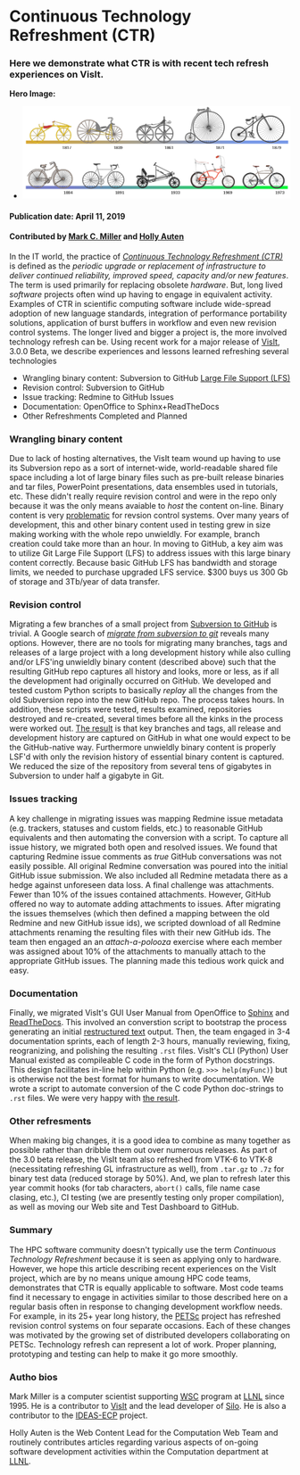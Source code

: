 # Continuous Technology Refreshment (CTR)
### Here we demonstrate what CTR is with recent tech refresh experiences on VisIt.

**Hero Image:**

- <a href='https://raw.githubusercontent.com/betterscientificsoftware/images/blog_svn_gh_migration/Blog_TheGreatMigration_bikes.png'><img src='https://raw.githubusercontent.com/betterscientificsoftware/images/blog_svn_gh_migration/Blog_TheGreatMigration_bikes.png' /></a>

#### Publication date: April 11, 2019

#### Contributed by [Mark C. Miller](https://github.com/markcmiller86) and [Holly Auten](https://github.com/hauten)

In the IT world, the practice of
[*Continuous Technology Refreshment (CTR)*](http://info.alphanumeric.com/blog/benefits-establishing-technology-refresh-cycle)
is defined as the *periodic upgrade or replacement of infrastructure to deliver continued reliability, improved speed,
capacity and/or new features*. The term is used primarily for replacing obsolete *hardware*.
But, long lived *software* projects often wind up having to engage in equivalent activity.
Examples of CTR in scientific computing software include wide-spread adoption of new 
language standards, integration of performance portability solutions, application of burst buffers in
workflow and even new revision control systems. The longer lived and bigger a project is, the more
involved technology refresh can be. Using recent work for a major release of
[VisIt](https://wci.llnl.gov/simulation/computer-codes/visit/), 3.0.0 Beta,
we describe experiences and lessons learned refreshing several technologies
* Wrangling binary content: Subversion to GitHub [Large File Support (LFS)](https://www.git-tower.com/learn/git/ebook/en/desktop-gui/advanced-topics/git-lfs)
* Revision control: Subversion to GitHub
* Issue tracking: Redmine to GitHub Issues
* Documentation: OpenOffice to Sphinx+ReadTheDocs
* Other Refreshments Completed and Planned

### Wrangling binary content
Due to lack of hosting alternatives, the VisIt team wound up having to use its Subversion repo as a sort of
internet-wide, world-readable shared file space including a lot of large binary files such as pre-built
release binaries and tar files, PowerPoint presentations, data ensembles used in tutorials, etc. These
didn't really require revision control and were in the repo only because it was the only means avaiable to
*host* the content on-line. Binary content is very
[problematic](https://hackernoon.com/what-should-be-in-version-control-d5f16e9a2bf2)
for revsion control systems. Over many years of development, this and other binary content used in testing grew
in size making working with the whole repo unwieldly. For example, branch creation could take more than
an hour. In moving to GitHub, a key aim was to utilize Git Large File Support (LFS) to address issues
with this large binary content correctly. Because basic GitHub LFS has bandwidth and storage limits, we
needed to purchase upgraded LFS service. $300 buys us 300 Gb of storage and 3Tb/year of data transfer.

### Revision control
Migrating a few branches of a small project from [Subversion to GitHub](https://blog.axosoft.com/migrating-git-svn/)
is trivial. A Google search of
[*migrate from subversion to git*](https://www.google.com/search?q=migrate+from+subversion+to+git&oq=migrate+from+subversion+to+git&aqs=chrome..69i57j0l5.2131j0j8&sourceid=chrome&ie=UTF-8)
reveals many options. However, there are no tools for migrating many branches, tags and releases of a large project
with a long development history while also culling and/or LFS'ing unwieldly binary content (described above)
such that the resulting GitHub repo captures all history and looks, more or less, as if all
the development had originally occurred on GitHub. We developed and tested custom Python scripts to basically
*replay* all the changes from the old Subversion repo into the new GitHub repo. The process takes hours.
In addition, these scripts were tested, results examined, repositories destroyed and re-created, several
times before all the kinks in the process were worked out. [The result](https://github.com/visit-dav/visit)
is that key branches and tags, all release
and development history are captured on GitHub in what one would expect to be the GitHub-native way.
Furthermore unwieldly binary content is properly LSF'd with only the revision history of essential binary
content is captured. We reduced the size of the repository from several tens of gigabytes in Subversion to
under half a gigabyte in Git.

### Issues tracking
A key challenge in migrating issues was mapping Redmine issue metadata
(e.g. trackers, statuses and custom fields, etc.) to reasonable GitHub equivalents and then
automating the conversion with a script. To capture all issue history, we migrated both open and resolved issues.
We found that capturing Redmine issue comments as *true* GitHub conversations was not easily possible. All original
Redmine conversation was poured into the initial GitHub issue submission. We also included all Redmine
metadata there as a hedge against unforeseen data loss. A final challenge was attachments. Fewer than 10% of the
issues contained attachments. However, GitHub offered no way to automate adding attachments to issues.
After migrating the issues themselves (which then defined a mapping between the old
Redmine and new GitHub issue ids), we scripted download of all Redmine attachments renaming
the resulting files with their new GitHub ids. The team then engaged an an *attach-a-polooza* exercise
where each member was assigned about 10% of the attachments to manually attach to the appropriate
GitHub issues. The planning made this tedious work quick and easy.

### Documentation
Finally, we migrated VisIt's GUI User Manual from OpenOffice to
[Sphinx](http://www.sphinx-doc.org/en/master/) and [ReadTheDocs](https://readthedocs.org).
This involved an converstion script to bootstrap the process generating an initial
[restructured text](http://www.sphinx-doc.org/en/master/usage/restructuredtext/basics.html) output. Then, the
team engaged in 3-4 documentation sprints, each of length 2-3 hours, manually reviewing, fixing, reogranizing,
and polishing the resulting `.rst` files. VisIt's CLI (Python) User Manual existed as compileable
C code in the form of Python docstrings. This design facilitates in-line help within Python
(e.g. `>>> help(myFunc)`) but is otherwise not the best format for humans to write documentation. We wrote
a script to automate conversion of the C code Python doc-strings to `.rst` files. We were very happy
with [the result](https://visit-sphinx-github-user-manual.readthedocs.io/en/develop/).

### Other refresments

When making big changes, it is a good idea to combine as many together as possible rather than
dribble them out over numerous releases. As part of the 3.0 beta release, the VisIt team also refreshed
from VTK-6 to VTK-8 (necessitating refreshing GL infrastructure as well), 
from `.tar.gz` to `.7z` for binary test data (reduced storage by 50%). And, we plan to refresh later this
year commit hooks (for tab characters, `abort()` calls, file name case clasing, etc.),
CI testing (we are presently testing only proper compilation), as well as moving our Web site and Test Dashboard
to GitHub.
 
### Summary
The HPC software community doesn't typically use the term *Continuous Technology Refreshment* because it is
seen as applying only to hardware. However, we hope this article describing recent experiences on the VisIt
project, which are by no means unique amoung HPC code teams, demonstrates that CTR is equally applicable to software.
Most code teams find it necessary to engage in activities similar to those described here on a regular basis often
in response to changing development workflow needs.  For example, in its 25+ year long history, the
[PETSc](https://www.mcs.anl.gov/petsc/) project
has refreshed revision control systems on four separate occasions. Each of these changes was motivated by the
growing set of distributed developers collaborating on PETSc. Technology refresh can represent a lot of work.
Proper planning, prototyping and testing can help to make it go more smoothly.

### Autho bios

Mark Miller is a computer scientist supporting [WSC](https://wci.llnl.gov/about-us/weapon-simulation-and-computing)
program at [LLNL](https://www.llnl.gov) since 1995.
He is a contributor to
[VisIt](https://wci.llnl.gov/simulation/computer-codes/visit)
and the lead developer of
[Silo](https://wci.llnl.gov/simulation/computer-codes/silo). He is also a contributor to the
[IDEAS-ECP](https://ideas-productivity.org/ideas-ecp/) project.

Holly Auten is the Web Content Lead for the Computation Web Team and
routinely contributes articles regarding various aspects of on-going software
development activities within the Computation department at [LLNL](https://www.llnl.gov).

<!--
Publish: preview
RSS update: 2019-04-XX
Categories: development
Topics: version control
Tags: bssw-blog-article
Level: 2
Prerequisites: default
Aggregate: none
-->

